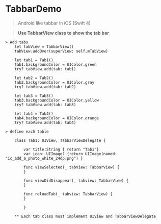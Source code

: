 # TabbarDemo 
> Android like tabbar in iOS (Swift 4)


> **Use TabbarView class to show the tab bar**

	> Add tabs
		let tabView = TabbarView()
		tabView.addOver(superView: self.mTabView)
		
		let tab1 = Tab1()
		tab1.backgroundColor = UIColor.green
		try? tabView.add(tab: tab1)

		let tab2 = Tab2()
		tab2.backgroundColor = UIColor.gray
		try? tabView.add(tab: tab2)

		let tab3 = Tab3()
		tab3.backgroundColor = UIColor.yellow
		try? tabView.add(tab: tab3)

		let tab4 = Tab4()
		tab4.backgroundColor = UIColor.orange
		try? tabView.add(tab: tab4)

	> define each table
	
		class Tab1: UIView, TabbarViewDelegate {
	
			var title:String { return "Tab1"}
			var icon: UIImage? {return UIImage(named: "ic_add_a_photo_white_24dp.png") }
	
			func viewSelected(_ tabView: TabbarView) {
			}
	
			func viewDidDisappear(_ tabview: TabbarView) {
			}
	
			func reloadTab(_ tabview: TabbarView) {
			}
	
			}
			
		** Each tab class must implement UIView and TabbarViewDelegate

